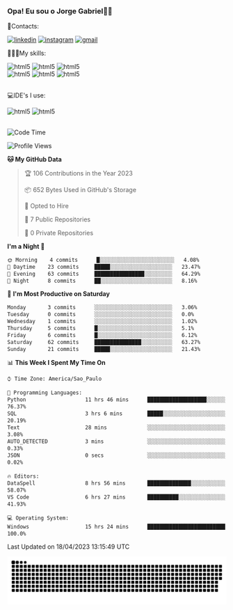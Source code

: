 
### Opa! Eu sou o Jorge Gabriel🤚🏾
📱Contacts: 

[![linkedin](https://img.shields.io/badge/LinkedIn-0077B5?style=for-the-badge&logo=linkedin&logoColor=white)](https://www.linkedin.com/in/jorge-g-717603souzag)
[![instagram](https://img.shields.io/badge/Instagram-E4405F?style=for-the-badge&logo=instagram&logoColor=white)](https://www.instagram.com/jorge__gabriel_/)
[![gmail](https://img.shields.io/badge/Gmail-D14836?style=for-the-badge&logo=gmail&logoColor=white)](https://mail.google.com/mail/u/0/?fs=1&tf=cm&source=mailto&to=gabrielgomes2003@gmail.com)

🧑🏾‍💻My skills:
<div <style>
    <img aling="center" alt="html5" src="https://img.shields.io/badge/Python-3776AB?style=for-the-badge&logo=python&logoColor=white"/> 
    <img aling="center" alt="html5" src="https://img.shields.io/badge/GIT-E44C30?style=for-the-badge&logo=git&logoColor=white"/>
    <img aling="center" alt="html5" src="https://img.shields.io/badge/Figma-F24E1E?style=for-the-badge&logo=figma&logoColor=white"/><br>
    <img aling="center" alt="html5" src="https://img.shields.io/badge/Microsoft_Office-D83B01?style=for-the-badge&logo=microsoft-office&logoColor=white"/> 
    <img aling="center" alt="html5" src="https://img.shields.io/badge/Adobe%20Illustrator-FF9A00?style=for-the-badge&logo=adobe%20illustrator&logoColor=white"/> 
    <img aling="center" alt="html5" src="https://img.shields.io/badge/Adobe%20Photoshop-31A8FF?style=for-the-badge&logo=Adobe%20Photoshop&logoColor=black"/> 
</div><br>

💻IDE's I use:
<div <style>
     <img aling="center" alt="html5" src="https://img.shields.io/badge/PyCharm-000000.svg?&style=for-the-badge&logo=PyCharm&logoColor=white"/>  
     <img aling="center" alt="html5" src="https://img.shields.io/badge/Visual_Studio_Code-0078D4?style=for-the-badge&logo=visual%20studio%20code&logoColor=white"/> 
</div><br>

<!--START_SECTION:waka-->
![Code Time](http://img.shields.io/badge/Code%20Time-36%20hrs%2045%20mins-blue)

![Profile Views](http://img.shields.io/badge/Profile%20Views-125-blue)

**🐱 My GitHub Data** 

> 🏆 106 Contributions in the Year 2023
 > 
> 📦 652 Bytes Used in GitHub's Storage 
 > 
> 💼 Opted to Hire
 > 
> 📜 7 Public Repositories 
 > 
> 🔑 0 Private Repositories  
 > 
**I'm a Night 🦉** 

```text
🌞 Morning    4 commits      █░░░░░░░░░░░░░░░░░░░░░░░░   4.08% 
🌇 Daytime    23 commits     █████░░░░░░░░░░░░░░░░░░░░   23.47% 
🌃 Evening    63 commits     ████████████████░░░░░░░░░   64.29% 
🌙 Night      8 commits      ██░░░░░░░░░░░░░░░░░░░░░░░   8.16%

```
📅 **I'm Most Productive on Saturday** 

```text
Monday       3 commits      ░░░░░░░░░░░░░░░░░░░░░░░░░   3.06% 
Tuesday      0 commits      ░░░░░░░░░░░░░░░░░░░░░░░░░   0.0% 
Wednesday    1 commits      ░░░░░░░░░░░░░░░░░░░░░░░░░   1.02% 
Thursday     5 commits      █░░░░░░░░░░░░░░░░░░░░░░░░   5.1% 
Friday       6 commits      █░░░░░░░░░░░░░░░░░░░░░░░░   6.12% 
Saturday     62 commits     ███████████████░░░░░░░░░░   63.27% 
Sunday       21 commits     █████░░░░░░░░░░░░░░░░░░░░   21.43%

```


📊 **This Week I Spent My Time On** 

```text
⌚︎ Time Zone: America/Sao_Paulo

💬 Programming Languages: 
Python                   11 hrs 46 mins      ███████████████████░░░░░░   76.37% 
SQL                      3 hrs 6 mins        █████░░░░░░░░░░░░░░░░░░░░   20.19% 
Text                     28 mins             ░░░░░░░░░░░░░░░░░░░░░░░░░   3.08% 
AUTO_DETECTED            3 mins              ░░░░░░░░░░░░░░░░░░░░░░░░░   0.33% 
JSON                     0 secs              ░░░░░░░░░░░░░░░░░░░░░░░░░   0.02%

🔥 Editors: 
DataSpell                8 hrs 56 mins       ██████████████░░░░░░░░░░░   58.07% 
VS Code                  6 hrs 27 mins       ██████████░░░░░░░░░░░░░░░   41.93%

💻 Operating System: 
Windows                  15 hrs 24 mins      █████████████████████████   100.0%

```


 Last Updated on 18/04/2023 13:15:49 UTC
<!--END_SECTION:waka-->





<img alt="github-snake" src="https://github.com/J0rgeGabriel/J0rgeGabriel/blob/output/github-contribution-grid-snake-dark.svg" />
